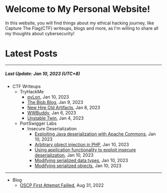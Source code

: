 # Welcome to My Personal Website!

In this website, you will find things about my ethical hacking journey, like Capture The Flag(CTF) writeups, blogs and more, as I'm willing to share all my thoughts about cybersecurity!

# Latest Posts

* * *
##### Last Update: Jan 10, 2023 (UTC+8)

- CTF Writeups
	- TryHackMe
		- [pyLon](https://siunam321.github.io/ctf/tryhackme/pyLon), Jan 10, 2023
		- [The Blob Blog](https://siunam321.github.io/ctf/tryhackme/The-Blob-Blog), Jan 9, 2023
		- [New Hire Old Artifacts](https://siunam321.github.io/ctf/tryhackme/New-Hire-Old-Artifacts), Jan 8, 2023
		- [WWBuddy](https://siunam321.github.io/ctf/tryhackme/WWBuddy), Jan 6, 2023
		- [Unstable Twin](https://siunam321.github.io/ctf/tryhackme/Unstable-Twin), Jan 4, 2023
	- PortSwigger Labs
		- Insecure Deserialization
			- [Exploiting Java deserialization with Apache Commons](https://siunam321.github.io/ctf/portswigger-labs/Insecure-Deserialization/deserial-5), Jan 10, 2023
			- [Arbitrary object injection in PHP](https://siunam321.github.io/ctf/portswigger-labs/Insecure-Deserialization/deserial-4), Jan 10, 2023
			- [Using application functionality to exploit insecure deserialization](https://siunam321.github.io/ctf/portswigger-labs/Insecure-Deserialization/deserial-3), Jan 10, 2023
			- [Modifying serialized data types](https://siunam321.github.io/ctf/portswigger-labs/Insecure-Deserialization/deserial-2), Jan 10, 2023
			- [Modifying serialized objects](https://siunam321.github.io/ctf/portswigger-labs/Insecure-Deserialization/deserial-1), Jan 10, 2023

* * *
- Blog
	- [OSCP First Attempt Failled](https://siunam321.github.io/blog/2022-08-31-OSCP-First-Attempt-Failled), Aug 31, 2022